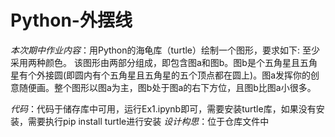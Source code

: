 # Python-外摆线

*本次期中作业内容*：用Python的海龟库（turtle）绘制一个图形，要求如下:
至少采用两种颜色。
该图形由两部分组成，即包含图a和图b。图b是个五角星且五角星有个外接圆(即圆内有个五角星且五角星的五个顶点都在圆上)。图a发挥你的创意随便画。整个图形以图a为主，图b处于图a的右下方位，且图b比图a小很多。

*代码*：代码于储存库中可用，运行Ex1.ipynb即可，需要安装turtle库，如果没有安装，需要执行pip install turtle进行安装
*设计构思*：位于仓库文件中
